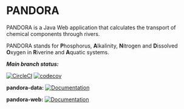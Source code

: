# PANDORA

PANDORA is a Java Web application that calculates the transport of chemical components through rivers. 

PANDORA stands for **P**hosphorus, **A**lkalinity, **N**itrogen and **D**issolved **O**xygen in **R**iverine and **A**quatic systems.

**_Main branch status:_**

[![CircleCI](https://dl.circleci.com/status-badge/img/gh/WJ-van-Hoek/PANDORA/tree/master.svg?style=svg)](https://dl.circleci.com/status-badge/redirect/gh/WJ-van-Hoek/PANDORA/tree/master) 
[![codecov](https://codecov.io/gh/WJ-van-Hoek/PANDORA/branch/master/graph/badge.svg?token=tX9DFPWsPd)](https://codecov.io/gh/WJ-van-Hoek/PANDORA)


**pandora-data:**&nbsp;[![Documentation](https://img.shields.io/badge/Documentation-HTML-blue.svg?logo=Java&logoColor=white&link=https://wj-van-hoek.github.io/PANDORA/pandora-data/apidocs/index.html)](https://wj-van-hoek.github.io/PANDORA/pandora-data/apidocs/index.html)

**pandora-web:**&nbsp;[![Documentation](https://img.shields.io/badge/Documentation-HTML-blue.svg?logo=Java&logoColor=white&link=https://wj-van-hoek.github.io/PANDORA/pandora-web/apidocs/index.html)](https://wj-van-hoek.github.io/PANDORA/pandora-web/apidocs/index.html)
